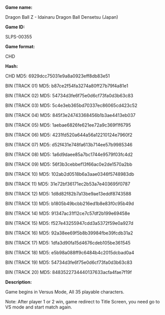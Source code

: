 **Game name:**

Dragon Ball Z - Idainaru Dragon Ball Densetsu (Japan)

**Game ID:**

SLPS-00355

**Game format:**

CHD

**Hash:**

CHD MD5: 6929dcc75031e9a8a0923eff8db83e51

BIN (TRACK 01) MD5: b87ce2f54fa3274a80ff27b79f4a81e1

BIN (TRACK 02) MD5: 54734d3fe6f75e0d6cf73fa0d3b63c83

BIN (TRACK 03) MD5: 5c4e3eb365bd70337ec86065cd423c52

BIN (TRACK 04) MD5: 845f3e24743368456b1b3ae4413eb037

BIN (TRACK 05) MD5: 1aebae6826fe621ee72a9c369f1f6795

BIN (TRACK 06) MD5: 4231fd520a644a56a12210124e7960f2

BIN (TRACK 07) MD5: d52f431e748fa613b714ee57b9985346

BIN (TRACK 08) MD5: 1a6d9daee85a7bc1744e9579f03fc4d2

BIN (TRACK 09) MD5: 56f3b3cebbef13f66ac0e2de1570a2bb

BIN (TRACK 10) MD5: 102ab2d0518b6a3aae0346f5748983db

BIN (TRACK 11) MD5: 31e72bf36171ec2b53a7e403695f0787

BIN (TRACK 12) MD5: 1d8d82f82b7a13be9ae13eddf8743588

BIN (TRACK 13) MD5: b1805b49bcbb216ed1b8e83f0c95b49d

BIN (TRACK 14) MD5: 91347ac31f12ce7c57df2b199e69458e

BIN (TRACK 15) MD5: f527e43255947cdd3a5372f59e0a927d

BIN (TRACK 16) MD5: 92a38ee69f5b8b39984fbe39fcdb31a2

BIN (TRACK 17) MD5: 1dfa3d90fa15d4676cdeb105be361545

BIN (TRACK 18) MD5: e5b98a088ff9c6484b4c2015dcbad0a4

BIN (TRACK 19) MD5: 54734d3fe6f75e0d6cf73fa0d3b63c83

BIN (TRACK 20) MD5: 8483522734440137633acfa4fae7f19f

**Description:**

Game begins in Versus Mode, All 35 playable characters.

Note: After player 1 or 2 win, game redirect to Title Screen, you need go to VS mode and start match again.
